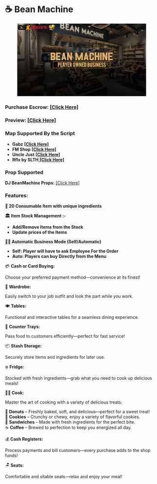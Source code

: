 # ☕ Bean Machine

<figure><img src="../../../.gitbook/assets/Bean Machine.png" alt=""><figcaption></figcaption></figure>

### Purchase Escrow: [\[Click Here\]](https://pulsescripts.tebex.io/package/6731403)

### Preview: [\[Click Here\]](https://youtu.be/CaW-8S8WRLU)

### Map Supported By the Script

* **Gabz** [**\[Click Here\]**](https://www.gabzv.com/)
* **FM Shop** [**\[Click Here\]**](https://fmshop.tebex.io/category/restaurant)
* **Uncle Just** [**\[Click Here\]**](https://unclejust.tebex.io/)
* **Rflx by SLTH**[ **\[Click Here\]**](https://www.gta5-mods.com/maps/mlo-bean-machine-fivem-sp)

### Prop Supported

**DJ BeanMachine Props:** [\[Click Here\]](https://djscollections.com/package/5977681)

### Features:

**🍞 20 Consumable Item with unique ingredients**

**🏛️ Item Stock Management :-**

* **Add/Remove Items from the Stock**
* **Update prices of the Items**

**👨‍💼 Automatic Business Mode (Self/Automatic)**

* **Self: Player will have to ask Employee For the Order**
* **Auto: Players can buy Directly from the Menu**

💳 **Cash or Card Buying:**&#x20;

Choose your preferred payment method—convenience at its finest!

👕 **Wardrobe:**&#x20;

Easily switch to your job outfit and look the part while you work.

🍽️ **Tables:**&#x20;

Functional and interactive tables for a seamless dining experience.

🛒 **Counter Trays:**&#x20;

Pass food to customers efficiently—perfect for fast service!

📦 **Stash Storage:**&#x20;

Securely store items and ingredients for later use.

❄️ **Fridge:**&#x20;

Stocked with fresh ingredients—grab what you need to cook up delicious meals!

**🧑‍🍳 Cook:**

Master the art of cooking with a variety of delicious treats:

🍩 **Donuts** – Freshly baked, soft, and delicious—perfect for a sweet treat!\
🍪 **Cookies** – Crunchy or chewy, enjoy a variety of flavorful cookies.\
🥪 **Sandwiches** – Made with fresh ingredients for the perfect bite.\
☕ **Coffee** – Brewed to perfection to keep you energized all day.

💰 **Cash Registers:**&#x20;

Process payments and bill customers—every purchase adds to the shop funds!

🪑 **Seats:**&#x20;

Comfortable and sitable seats—relax and enjoy your meal!


